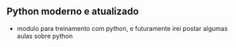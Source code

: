 ## Python moderno e atualizado

* modulo para treinamento com python, e futuramente irei postar algumas aulas sobre python 